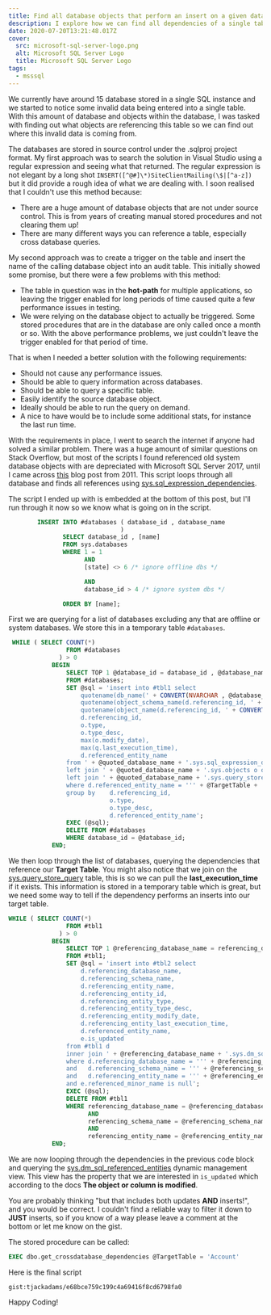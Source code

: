```yaml
---
title: Find all database objects that perform an insert on a given database table
description: I explore how we can find all dependencies of a single table in Microsoft SQL Server 2017 across databases that perform an update or insert action.
date: 2020-07-20T13:21:48.017Z
cover:
  src: microsoft-sql-server-logo.png
  alt: Microsoft SQL Server Logo
  title: Microsoft SQL Server Logo
tags:
  - msssql
---
```


We currently have around 15 database stored in a single SQL instance and we started to notice some invalid data being entered into a single table. With this amount of database and objects within the database, I was tasked with finding out what objects are referencing this table so we can find out where this invalid data is coming from.

The databases are stored in source control under the .sqlproj project format. My first approach was to search the solution in Visual Studio using a regular expression and seeing what that returned. The regular expression is not elegant by a long shot `INSERT([^@#]\*)SiteClientMailing(\$|[^a-z])` but it did provide a rough idea of what we are dealing with. I soon realised that I couldn't use this method because:

- There are a huge amount of database objects that are not under source control. This is from years of creating manual stored procedures and not clearing them up!
- There are many different ways you can reference a table, especially cross database queries.

My second approach was to create a trigger on the table and insert the name of the calling database object into an audit table. This initially showed some promise, but there were a few problems with this method:

- The table in question was in the **hot-path** for multiple applications, so leaving the trigger enabled for long periods of time caused quite a few performance issues in testing.
- We were relying on the database object to actually be triggered. Some stored procedures that are in the database are only called once a month or so. With the above performance problems, we just couldn't leave the trigger enabled for that period of time.

That is when I needed a better solution with the following requirements:

- Should not cause any performance issues.
- Should be able to query information across databases.
- Should be able to query a specific table.
- Easily identify the source database object.
- Ideally should be able to run the query on demand.
- A nice to have would be to include some additional stats, for instance the last run time.

With the requirements in place, I went to search the internet if anyone had solved a similar problem. There was a huge amount of similar questions on Stack Overflow, but most of the scripts I found referenced old system database objects with are depreciated with Microsoft SQL Server 2017, until I came across [this](https://zakird.com/mssql/2011/06/07/finding-cross-database-dependencies) blog post from 2011. This script loops through all database and finds all references using [sys.sql\_expression\_dependencies](https://docs.microsoft.com/en-us/sql/relational-databases/system-catalog-views/sys-sql-expression-dependencies-transact-sql?view=sql-server-ver15).

The script I ended up with is embedded at the bottom of this post, but I'll run through it now so we know what is going on in the script.

```sql
        INSERT INTO #databases ( database_id , database_name
                               )
               SELECT database_id , [name]
               FROM sys.databases
               WHERE 1 = 1
                     AND
                     [state] <> 6 /* ignore offline dbs */

                     AND
                     database_id > 4 /* ignore system dbs */

               ORDER BY [name];
```

First we are querying for a list of databases excluding any that are offline or system databases. We store this in a temporary table `#databases`.

```sql
 WHILE ( SELECT COUNT(*)
                FROM #databases
              ) > 0
            BEGIN
                SELECT TOP 1 @database_id = database_id , @database_name = database_name , @quoted_database_name = QUOTENAME(DB_NAME(CONVERT(NVARCHAR , database_id)))
                FROM #databases;
                SET @sql = 'insert into #tbl1 select
					quotename(db_name(' + CONVERT(NVARCHAR , @database_id) + ')),
					quotename(object_schema_name(d.referencing_id, ' + CONVERT(NVARCHAR , @database_id) + ')),
					quotename(object_name(d.referencing_id, ' + CONVERT(NVARCHAR , @database_id) + ')),
					d.referencing_id,
					o.type,
					o.type_desc,
					max(o.modify_date),
					max(q.last_execution_time),
					d.referenced_entity_name
				from ' + @quoted_database_name + '.sys.sql_expression_dependencies d
				left join ' + @quoted_database_name + '.sys.objects o on d.referencing_id = o.object_id
				left join ' + @quoted_database_name + '.sys.query_store_query q on d.referencing_id = q.object_id
				where d.referenced_entity_name = ''' + @TargetTable + '''
				group by	d.referencing_id,
							o.type,
							o.type_desc,
							d.referenced_entity_name';
                EXEC (@sql);
                DELETE FROM #databases
                WHERE database_id = @database_id;
            END;
```

We then loop through the list of databases, querying the dependencies that reference our **Target Table**. You might also notice that we join on the [sys.query\_store\_query](https://docs.microsoft.com/en-us/sql/relational-databases/system-catalog-views/sys-query-store-query-transact-sql?view=sql-server-ver15) table, this is so we can pull the **last\_execution\_time** if it exists. This information is stored in a temporary table which is great, but we need some way to tell if the dependency performs an inserts into our target table.

```sql
WHILE ( SELECT COUNT(*)
                FROM #tbl1
              ) > 0
            BEGIN
                SELECT TOP 1 @referencing_database_name = referencing_database_name , @referencing_schema_name = referencing_schema_name , @referencing_entity_name = referencing_entity_name
                FROM #tbl1;
                SET @sql = 'insert into #tbl2 select
					d.referencing_database_name,
					d.referencing_schema_name,
					d.referencing_entity_name,
					d.referencing_entity_id,
					d.referencing_entity_type,
					d.referencing_entity_type_desc,
					d.referencing_entity_modify_date,
					d.referencing_entity_last_execution_time,
					d.referenced_entity_name,
					e.is_updated
				from #tbl1 d
				inner join ' + @referencing_database_name + '.sys.dm_sql_referenced_entities(''' + @referencing_schema_name + '.' + @referencing_entity_name + ''', ''OBJECT'') e on d.referenced_entity_name = e.referenced_entity_name
				where d.referencing_database_name = ''' + @referencing_database_name + '''
				and	  d.referencing_schema_name = ''' + @referencing_schema_name + '''
				and   d.referencing_entity_name = ''' + @referencing_entity_name + '''
		        and e.referenced_minor_name is null';
                EXEC (@sql);
                DELETE FROM #tbl1
                WHERE referencing_database_name = @referencing_database_name
                      AND
                      referencing_schema_name = @referencing_schema_name
                      AND
                      referencing_entity_name = @referencing_entity_name;
            END;
```

We are now looping through the dependencies in the previous code block and querying the [sys.dm\_sql\_referenced\_entities](https://docs.microsoft.com/en-us/sql/relational-databases/system-dynamic-management-views/sys-dm-sql-referenced-entities-transact-sql?view=sql-server-ver15) dynamic management view. This view has the property that we are interested in `is_updated` which according to the docs **The object or column is modified**.

You are probably thinking "but that includes both updates **AND** inserts!", and you would be correct. I couldn't find a reliable way to filter it down to **JUST** inserts, so if you know of a way please leave a comment at the bottom or let me know on the gist.

The stored procedure can be called:

```sql
EXEC dbo.get_crossdatabase_dependencies @TargetTable = 'Account'
```

Here is the final script

`gist:tjackadams/e68bce759c199c4a69416f8cd6798fa0`

Happy Coding!
